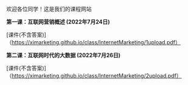欢迎各位同学！这是我们的课程网站    

**第一课：互联网营销概述 (2022年7月24日)**      

[课件(不含答案)]（https://ximarketing.github.io/class/InternetMarketing/1upload.pdf）

**第二课：互联网时代的大数据 (2022年7月26日)**

[课件(不含答案)]（https://ximarketing.github.io/class/InternetMarketing/2upload.pdf）
